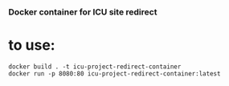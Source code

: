 ### Docker container for ICU site redirect

# to use:

```
docker build . -t icu-project-redirect-container
docker run -p 8080:80 icu-project-redirect-container:latest
```
